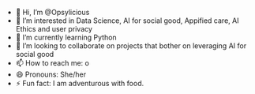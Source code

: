 - 👋 Hi, I’m @Opsylicious
- 👀 I’m interested in Data Science, AI for social good, Appified care, AI Ethics and user privacy
- 🌱 I’m currently learning Python
- 💞️ I’m looking to collaborate on projects that bother on leveraging AI for social good
- 📫 How to reach me: o
- 😄 Pronouns: She/her
- ⚡ Fun fact: I am adventurous with food.

<!---
Opsylicious/Opsylicious is a ✨ special ✨ repository because its `README.md` (this file) appears on your GitHub profile.
You can click the Preview link to take a look at your changes.
--->

